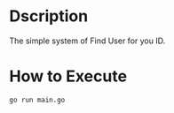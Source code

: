 # Dscription
<p>The simple system of Find User for you ID.</p>

# How to Execute
```bash
go run main.go
```
